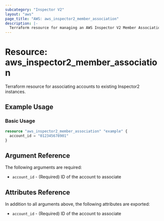 ```yaml
---
subcategory: "Inspector V2"
layout: "aws"
page_title: "AWS: aws_inspector2_member_association"
description: |-
  Terraform resource for managing an AWS Inspector V2 Member Association.
---
```


# Resource: aws_inspector2_member_association

Terraform resource for associating accounts to existing Inspector2 instances.

## Example Usage

### Basic Usage

```terraform
resource "aws_inspector2_member_association" "example" {
  account_id = "012345678901"
}
```

## Argument Reference

The following arguments are required:

* `account_id` - (Required) ID of the account to associate

## Attributes Reference

In addition to all arguments above, the following attributes are exported:

* `account_id` - (Required) ID of the account to associate
